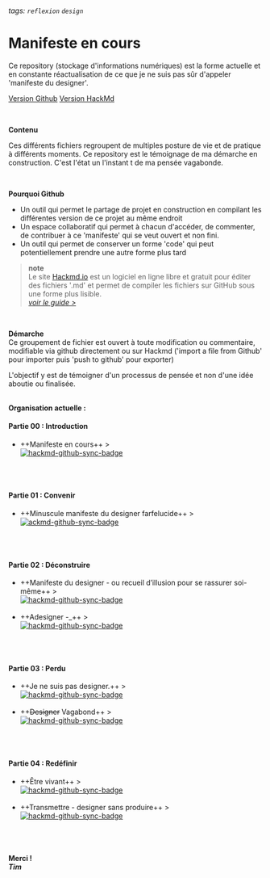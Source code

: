 ###### tags: `reflexion` `design`

# Manifeste en cours

Ce repository (stockage d'informations numériques) est la forme actuelle et en constante réactualisation de ce que je ne suis pas sûr d'appeler 'manifeste du designer'.

[Version Github](https://github.com/PetitVagab0nd/Manifeste_en_cours)
[Version HackMd](https://hackmd.io/AuvuAEdLQj27bV6WtBdX2Q)

<br>


**Contenu**


Ces différents fichiers regroupent de multiples posture de vie et de pratique à différents moments.
Ce repository est le témoignage de ma démarche en construction.
C'est l'état un l'instant t de ma pensée vagabonde.


<br>


**Pourquoi Github**
- Un outil qui permet le partage de projet en construction en compilant les différentes version de ce projet au même endroit
- Un espace collaboratif qui permet à chacun d'accéder, de commenter, de contribuer à ce 'manifeste' qui se veut ouvert et non fini.
- Un outil qui permet de conserver un forme 'code' qui peut potentiellement prendre une autre forme plus tard


> **note** <br>
> Le site [Hackmd.io](https://hackmd.io) est un logiciel en ligne libre et gratuit pour éditer des fichiers '.md' et permet de compiler les fichiers sur GitHub sous une forme plus lisible. <br>
[*voir le guide >*](https://hackmd.io/c/tutorials/%2Fs%2Ftutorials)


<br>


**Démarche**
<br>
Ce groupement de fichier est ouvert à toute modification ou commentaire, modifiable via github directement ou sur Hackmd ('import a file from Github' pour importer puis 'push to github' pour exporter)


L'objectif y est de témoigner d'un processus de pensée et non d'une idée aboutie ou finalisée.
<br>
<br>


**Organisation actuelle :**


#### Partie 00 : Introduction
- ++Manifeste en cours++ > <br>[![hackmd-github-sync-badge](https://hackmd.io/AuvuAEdLQj27bV6WtBdX2Q/badge)](https://hackmd.io/AuvuAEdLQj27bV6WtBdX2Q)
<br>
<br>


#### Partie 01 : Convenir
- ++Minuscule manifeste du designer farfelucide++ > <br>[![ackmd-github-sync-badge](https://hackmd.io/SZIoRzELTzWcACG6Zgez_w/badge)](https://hackmd.io/SZIoRzELTzWcACG6Zgez_w)
<br>
<br>


#### Partie 02 : Déconstruire
- ++Manifeste du designer - ou recueil d’illusion pour se rassurer soi-même++ > <br>[![hackmd-github-sync-badge](https://hackmd.io/MXEcgkO8StaASxp4x6Y3YA/badge)](https://hackmd.io/MXEcgkO8StaASxp4x6Y3YA)<br><br>
- ++Adesigner -_++ > <br>[![hackmd-github-sync-badge](https://hackmd.io/I4II_IevRJeDMTFiWPBx8g/badge)](https://hackmd.io/I4II_IevRJeDMTFiWPBx8g)
<br>
<br>


#### Partie 03 : Perdu
- ++Je ne suis pas designer.++ > <br>[![hackmd-github-sync-badge](https://hackmd.io/5tzRbWrURtqGnptJiZjwHA/badge)](https://hackmd.io/5tzRbWrURtqGnptJiZjwHA)<br><br>
- ++~~Designer~~ Vagabond++ > <br>[![hackmd-github-sync-badge](https://hackmd.io/hemRoFC0QDeBa1bXgPgEsA/badge)](https://hackmd.io/hemRoFC0QDeBa1bXgPgEsA)
<br>
<br>


####  Partie 04 : Redéfinir
- ++Être vivant++ > <br> [![hackmd-github-sync-badge](https://hackmd.io/sDKrQOjmS96S6E_yzl8_3g/badge)](https://hackmd.io/sDKrQOjmS96S6E_yzl8_3g)
<br><br>
- ++Transmettre - designer sans produire++ > <br>[![hackmd-github-sync-badge](https://hackmd.io/EBtaMylCTJ-gnz0RX3sLOg/badge)](https://hackmd.io/EBtaMylCTJ-gnz0RX3sLOg)
<br>
<br>


#### **Merci !** <br> *Tim*
